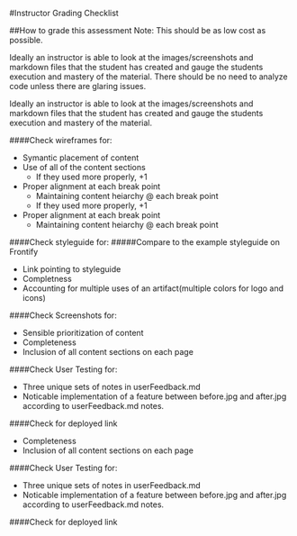 #Instructor Grading Checklist

##How to grade this assessment
Note: This should be as low cost as possible.


Ideally an instructor is able to look at the images/screenshots and markdown files that the student has created and gauge the students execution and mastery of the material. There should be no need to analyze code unless there are glaring issues.

Ideally an instructor is able to look at the images/screenshots and markdown files that the student has created and gauge the students execution and mastery of the material.


####Check wireframes for:
* Symantic placement of content
* Use of all of the content sections
	* If they used more properly, +1
* Proper alignment at each break point
	* Maintaining content heiarchy @ each break point
	* If they used more properly, +1
* Proper alignment at each break point
	* Maintaining content heiarchy @ each break point

####Check styleguide for:
#####Compare to the example styleguide on Frontify
* Link pointing to styleguide
* Completness
* Accounting for multiple uses of an artifact(multiple colors for logo and icons)

####Check Screenshots for:
* Sensible prioritization of content
* Completeness
* Inclusion of all content sections on each page

####Check User Testing for:
* Three unique sets of notes in userFeedback.md
* Noticable implementation of a feature between before.jpg and after.jpg according to userFeedback.md notes.  

####Check for deployed link
* Completeness
* Inclusion of all content sections on each page

####Check User Testing for:
* Three unique sets of notes in userFeedback.md
* Noticable implementation of a feature between before.jpg and after.jpg according to userFeedback.md notes.  

####Check for deployed link
